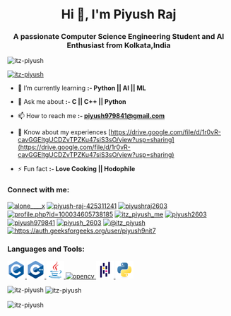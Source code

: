 <h1 align="center">Hi 👋, I'm Piyush Raj</h1>
<h3 align="center">A passionate Computer Science Engineering Student and AI Enthusiast from Kolkata,India</h3>

<p align="left"> <img src="https://komarev.com/ghpvc/?username=itz-piyush&label=Profile%20views&color=0e75b6&style=flat" alt="itz-piyush" /> </p>

<p align="left"> <a href="https://github.com/ryo-ma/github-profile-trophy"><img src="https://github-profile-trophy.vercel.app/?username=itz-piyush" alt="itz-piyush" /></a> </p>

- 🌱 I’m currently learning **:- Python || AI || ML**

- 💬 Ask me about **:- C || C++ || Python**

- 📫 How to reach me **:- piyush979841@gmail.com**

- 📄 Know about my experiences [https://drive.google.com/file/d/1r0vR-cavGGEItgUCDZvTPZKu47siS3sO/view?usp=sharing](https://drive.google.com/file/d/1r0vR-cavGGEItgUCDZvTPZKu47siS3sO/view?usp=sharing)

- ⚡ Fun fact **:- Love Cooking || Hodophile**

<h3 align="left">Connect with me:</h3>
<p align="left">
<a href="https://twitter.com/alone____x" target="blank"><img align="center" src="https://raw.githubusercontent.com/rahuldkjain/github-profile-readme-generator/master/src/images/icons/Social/twitter.svg" alt="alone____x" height="30" width="40" /></a>
<a href="https://linkedin.com/in/piyush-raj-425311241" target="blank"><img align="center" src="https://raw.githubusercontent.com/rahuldkjain/github-profile-readme-generator/master/src/images/icons/Social/linked-in-alt.svg" alt="piyush-raj-425311241" height="30" width="40" /></a>
<a href="https://kaggle.com/piyushraj2603" target="blank"><img align="center" src="https://raw.githubusercontent.com/rahuldkjain/github-profile-readme-generator/master/src/images/icons/Social/kaggle.svg" alt="piyushraj2603" height="30" width="40" /></a>
<a href="https://fb.com/profile.php?id=100034605738185" target="blank"><img align="center" src="https://raw.githubusercontent.com/rahuldkjain/github-profile-readme-generator/master/src/images/icons/Social/facebook.svg" alt="profile.php?id=100034605738185" height="30" width="40" /></a>
<a href="https://instagram.com/itz_piyush_me" target="blank"><img align="center" src="https://raw.githubusercontent.com/rahuldkjain/github-profile-readme-generator/master/src/images/icons/Social/instagram.svg" alt="itz_piyush_me" height="30" width="40" /></a>
<a href="https://www.codechef.com/users/piyush2603" target="blank"><img align="center" src="https://cdn.jsdelivr.net/npm/simple-icons@3.1.0/icons/codechef.svg" alt="piyush2603" height="30" width="40" /></a>
<a href="https://www.hackerrank.com/piyush979841" target="blank"><img align="center" src="https://raw.githubusercontent.com/rahuldkjain/github-profile-readme-generator/master/src/images/icons/Social/hackerrank.svg" alt="piyush979841" height="30" width="40" /></a>
<a href="https://www.leetcode.com/piyush_2603" target="blank"><img align="center" src="https://raw.githubusercontent.com/rahuldkjain/github-profile-readme-generator/master/src/images/icons/Social/leet-code.svg" alt="piyush_2603" height="30" width="40" /></a>
<a href="https://www.hackerearth.com/@itz_piyush" target="blank"><img align="center" src="https://raw.githubusercontent.com/rahuldkjain/github-profile-readme-generator/master/src/images/icons/Social/hackerearth.svg" alt="@itz_piyush" height="30" width="40" /></a>
<a href="https://auth.geeksforgeeks.org/user/https://auth.geeksforgeeks.org/user/piyush9nit7" target="blank"><img align="center" src="https://raw.githubusercontent.com/rahuldkjain/github-profile-readme-generator/master/src/images/icons/Social/geeks-for-geeks.svg" alt="https://auth.geeksforgeeks.org/user/piyush9nit7" height="30" width="40" /></a>
</p>

<h3 align="left">Languages and Tools:</h3>
<p align="left"> <a href="https://www.cprogramming.com/" target="_blank" rel="noreferrer"> <img src="https://raw.githubusercontent.com/devicons/devicon/master/icons/c/c-original.svg" alt="c" width="40" height="40"/> </a> <a href="https://www.w3schools.com/cpp/" target="_blank" rel="noreferrer"> <img src="https://raw.githubusercontent.com/devicons/devicon/master/icons/cplusplus/cplusplus-original.svg" alt="cplusplus" width="40" height="40"/> </a> <a href="https://www.java.com" target="_blank" rel="noreferrer"> <img src="https://raw.githubusercontent.com/devicons/devicon/master/icons/java/java-original.svg" alt="java" width="40" height="40"/> </a> <a href="https://opencv.org/" target="_blank" rel="noreferrer"> <img src="https://www.vectorlogo.zone/logos/opencv/opencv-icon.svg" alt="opencv" width="40" height="40"/> </a> <a href="https://pandas.pydata.org/" target="_blank" rel="noreferrer"> <img src="https://raw.githubusercontent.com/devicons/devicon/2ae2a900d2f041da66e950e4d48052658d850630/icons/pandas/pandas-original.svg" alt="pandas" width="40" height="40"/> </a> <a href="https://www.python.org" target="_blank" rel="noreferrer"> <img src="https://raw.githubusercontent.com/devicons/devicon/master/icons/python/python-original.svg" alt="python" width="40" height="40"/> </a> </p>

<p><img align="left" src="https://github-readme-stats.vercel.app/api/top-langs?username=itz-piyush&show_icons=true&locale=en&layout=compact" alt="itz-piyush" /></p>

<p>&nbsp;<img align="center" src="https://github-readme-stats.vercel.app/api?username=itz-piyush&show_icons=true&locale=en" alt="itz-piyush" /></p>

<p><img align="center" src="https://github-readme-streak-stats.herokuapp.com/?user=itz-piyush&" alt="itz-piyush" /></p>

